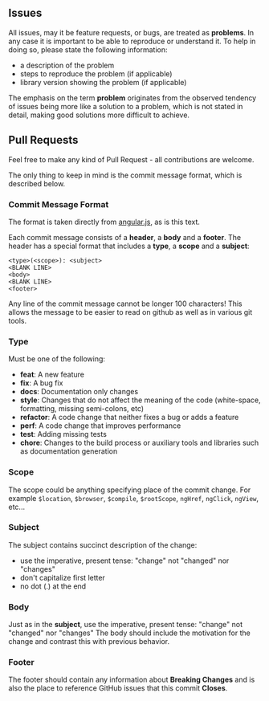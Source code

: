 ## Issues

All issues, may it be feature requests, or bugs, are treated as **problems**.
In any case it is important to be able to reproduce or understand it. To help in doing so, please state the following information:

* a description of the problem
* steps to reproduce the problem (if applicable)
* library version showing the problem (if applicable)

The emphasis on the term **problem** originates from the observed tendency of issues being more like a solution to a problem,
which is not stated in detail, making good solutions more difficult to achieve.

## Pull Requests

Feel free to make any kind of Pull Request - all contributions are welcome.

The only thing to keep in mind is the commit message format, which is described below.

### Commit Message Format

The format is taken directly from [angular.js][angular-contribution-guide], as is this text.

Each commit message consists of a **header**, a **body** and a **footer**.  The header has a special
format that includes a **type**, a **scope** and a **subject**:

```
<type>(<scope>): <subject>
<BLANK LINE>
<body>
<BLANK LINE>
<footer>
```

Any line of the commit message cannot be longer 100 characters! This allows the message to be easier
to read on github as well as in various git tools.

### Type
Must be one of the following:

* **feat**: A new feature
* **fix**: A bug fix
* **docs**: Documentation only changes
* **style**: Changes that do not affect the meaning of the code (white-space, formatting, missing
  semi-colons, etc)
* **refactor**: A code change that neither fixes a bug or adds a feature
* **perf**: A code change that improves performance
* **test**: Adding missing tests
* **chore**: Changes to the build process or auxiliary tools and libraries such as documentation
  generation

### Scope
The scope could be anything specifying place of the commit change. For example `$location`,
`$browser`, `$compile`, `$rootScope`, `ngHref`, `ngClick`, `ngView`, etc...

### Subject
The subject contains succinct description of the change:

* use the imperative, present tense: "change" not "changed" nor "changes"
* don't capitalize first letter
* no dot (.) at the end

### Body
Just as in the **subject**, use the imperative, present tense: "change" not "changed" nor "changes"
The body should include the motivation for the change and contrast this with previous behavior.

### Footer
The footer should contain any information about **Breaking Changes** and is also the place to
reference GitHub issues that this commit **Closes**.

[angular-contribution-guide]: https://github.com/angular/angular.js/blob/master/CONTRIBUTING.md
